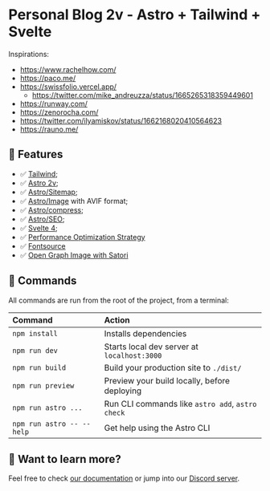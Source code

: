 # Personal Blog 2v - Astro + Tailwind + Svelte

Inspirations:

- https://www.rachelhow.com/
- https://paco.me/
- https://swissfolio.vercel.app/
  - https://twitter.com/mike_andreuzza/status/1665265318359449601
- https://runway.com/
- https://zenorocha.com/
- https://twitter.com/ilyamiskov/status/1662168020410564623
- https://rauno.me/

## 🎯 Features

- ✅ [Tailwind](https://tailwindcss.com/);
- ✅ [Astro 2v](https://astro.build/);
- ✅ [Astro/Sitemap](https://docs.astro.build/en/guides/integrations-guide/sitemap/);
- ✅ [Astro/Image](https://docs.astro.build/en/guides/integrations-guide/image/) with AVIF format;
- ✅ [Astro/compress](https://github.com/astro-community/astro-compress);
- ✅ [Astro/SEO](https://github.com/onwidget/astrolib/tree/main/packages/seo);
- ✅ [Svelte 4](https://svelte.dev/);
- ✅ [Performance Optimization Strategy](https://paper.dropbox.com/doc/Performance-Optimization-Strategy-in-2023--B5jjdEwca8NURASq1CAAnSQVAg-qWcr7orx2cEWHpLqoLeTC)
- ✅ [Fontsource](https://docs.astro.build/en/guides/fonts/)
- ✅ [Open Graph Image with Satori](https://github.com/vercel/satori)

## 🧞 Commands

All commands are run from the root of the project, from a terminal:

| Command                   | Action                                           |
| :------------------------ | :----------------------------------------------- |
| `npm install`             | Installs dependencies                            |
| `npm run dev`             | Starts local dev server at `localhost:3000`      |
| `npm run build`           | Build your production site to `./dist/`          |
| `npm run preview`         | Preview your build locally, before deploying     |
| `npm run astro ...`       | Run CLI commands like `astro add`, `astro check` |
| `npm run astro -- --help` | Get help using the Astro CLI                     |

## 👀 Want to learn more?

Feel free to check [our documentation](https://docs.astro.build) or jump into our [Discord server](https://astro.build/chat).
